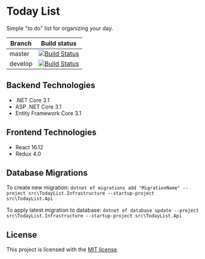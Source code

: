 # Today List

Simple "to do" list for organizing your day.

|Branch             |Build status                                                  
|-------------------|-----------------------------------------------------
|master             |[![Build Status](https://travis-ci.org/politan/today-list.svg?branch=master)](https://travis-ci.org/politan/today-list)
|develop            |[![Build Status](https://travis-ci.org/politan/today-list.svg?branch=dev)](https://travis-ci.org/politan/today-list)

## Backend Technologies

* .NET Core 3.1
* ASP .NET Core 3.1
* Entity Framework Core 3.1

## Frontend Technologies

* React 16.12
* Redux 4.0

## Database Migrations

To create new migration:
`dotnet ef migrations add "MigrationName" --project src\TodayList.Infrastructure --startup-project src\TodayList.Api`

To apply latest migration to database:
`dotnet ef database update --project src\TodayList.Infrastructure --startup-project src\TodayList.Api`

## License

This project is licensed with the [MIT license](LICENSE).
